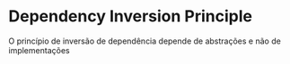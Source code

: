<h1>Dependency Inversion Principle</h1>

<p>O princípio de inversão de dependência depende de abstrações e não de implementações</p>
